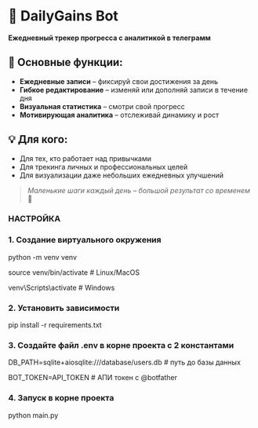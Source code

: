 # 🤖 DailyGains Bot  

**Ежедневный трекер прогресса с аналитикой в телеграмм**  

## 📌 Основные функции:  
- **Ежедневные записи** – фиксируй свои достижения за день  
- **Гибкое редактирование** – изменяй или дополняй записи в течение дня  
- **Визуальная статистика** – смотри свой прогресс   
- **Мотивирующая аналитика** – отслеживай динамику и рост  

## 💡 Для кого:  
- Для тех, кто работает над привычками  
- Для трекинга личных и профессиональных целей  
- Для визуализации даже небольших ежедневных улучшений  

> *Маленькие шаги каждый день – большой результат со временем* 🚀  


### НАСТРОЙКА
### 1. Создание виртуального окружения

python -m venv venv

source venv/bin/activate  # Linux/MacOS

venv\Scripts\activate     # Windows

### 2. Установить зависимости

pip install -r requirements.txt

### 3. Создайте файл .env в корне проекта с 2 константами

DB_PATH=sqlite+aiosqlite:///database/users.db # путь до базы данных

BOT_TOKEN=API_TOKEN # АПИ токен с @botfather

### 4. Запуск в корне проекта

python main.py
